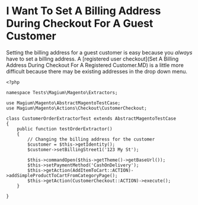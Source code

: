 # I Want To Set A Billing Address During Checkout For A Guest Customer

Setting the billing address for a guest customer is easy because you *always* have to set a billing address.  A [registered user checkout](Set A Billing Address During Checkout For A Registered Customer.MD) is a little more difficult because there may be existing addresses in the drop down menu.

```
<?php

namespace Tests\Magium\Magento\Extractors;

use Magium\Magento\AbstractMagentoTestCase;
use Magium\Magento\Actions\Checkout\CustomerCheckout;

class CustomerOrderExtractorTest extends AbstractMagentoTestCase
{
    public function testOrderExtractor()
    {
        // Changing the billing address for the customer
        $customer = $this->getIdentity();
        $customer->setBillingStreet1('123 My St');

        $this->commandOpen($this->getTheme()->getBaseUrl());
        $this->setPaymentMethod('CashOnDelivery');
        $this->getAction(AddItemToCart::ACTION)->addSimpleProductToCartFromCategoryPage();
        $this->getAction(CustomerCheckout::ACTION)->execute();
    }

}
```